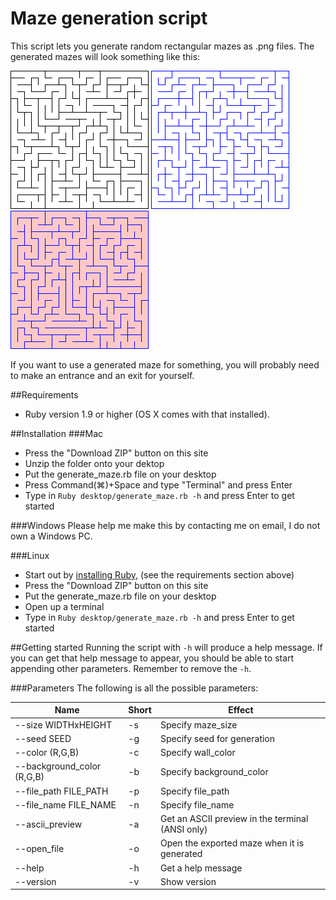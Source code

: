 # Maze generation script

This script lets you generate random rectangular mazes as .png files. The generated mazes will look something like this:

![maze 1](https://github.com/emilbonnek/generate_maze/blob/master/mazes/1.png)
![maze 2](https://github.com/emilbonnek/generate_maze/blob/master/mazes/2.png)
![maze 3](https://github.com/emilbonnek/generate_maze/blob/master/mazes/3.png)

If you want to use a generated maze for something, you will probably need to make an entrance and an exit for yourself.

##Requirements
*   Ruby version 1.9 or higher (OS X comes with that installed). 

##Installation
###Mac
*   Press the "Download ZIP" button on this site
*   Unzip the folder onto your dektop
*   Put the generate_maze.rb file on your desktop
*   Press Command(⌘)+Space and type "Terminal" and press Enter
*   Type in `Ruby desktop/generate_maze.rb -h` and press Enter to get started

###Windows
Please help me make this by contacting me on email, I do not own a Windows PC.

###Linux
*   Start out by [installing Ruby](https://www.ruby-lang.org/en/documentation/installation/), (see the requirements section above)
*   Press the "Download ZIP" button on this site
*   Put the generate_maze.rb file on your desktop
*   Open up a terminal
*   Type in `Ruby desktop/generate_maze.rb -h` and press Enter to get started

##Getting started
Running the script with `-h` will produce a help message. If you can get that help message to appear, you should be able to start appending other parameters. Remember to remove the `-h`.

###Parameters
The following is all the possible parameters:

| Name                       | Short | Effect                                           |
|----------------------------|-------|--------------------------------------------------|
| --size WIDTHxHEIGHT        | -s    | Specify maze_size                                |
| --seed SEED                | -g    | Specify seed for generation                      |
| --color (R,G,B)            | -c    | Specify wall_color                               |
| --background_color (R,G,B) | -b    | Specify background_color                         |
| --file_path FILE_PATH      | -p    | Specify file_path                                |
| --file_name FILE_NAME      | -n    | Specify file_name                                |
| --ascii_preview            | -a    | Get an ASCII preview in the terminal (ANSI only) |
| --open_file                | -o    | Open the exported maze when it is generated      |
| --help                     | -h    | Get a help message                               |
| --version                  | -v    | Show version                                     |